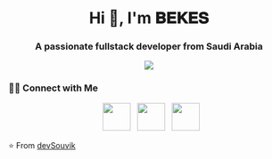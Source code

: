  <h1 align="center">Hi 👋, I'm 𝐁𝐄𝐊𝐄𝐒</h1>
<h3 align="center">A passionate fullstack developer from Saudi Arabia</h3>

<p align="left">
</p>

<p align="center">
  <img src="https://steamuserimages-a.akamaihd.net/ugc/1296424172617389859/7C3048CACEB70F421057B42156921F3F1EB330C1/?imw=637&imh=358&ima=fit&impolicy=Letterbox&imcolor=%23000000&letterbox=true" />
</p>
<h3> 🤝🏻 Connect with Me </h3>

<p align="center">
&nbsp; <a href="https://twitter.com/B6_7E" target="_blank" rel="noopener noreferrer"><img src="https://img.icons8.com/plasticine/100/000000/twitter.png" width="50" /></a>  
&nbsp; <a href="https://www.instagram.com/B6_7E/" target="_blank" rel="noopener noreferrer"><img src="https://img.icons8.com/plasticine/100/000000/instagram-new.png" width="50" /></a>  
&nbsp; <a href="mailto:snap.b6.7e@gmail.com" target="_blank" rel="noopener noreferrer"><img src="https://img.icons8.com/plasticine/100/000000/gmail.png"  width="50" /></a>
</p>

⭐️ From [devSouvik](https://github.com/devSouvik)
